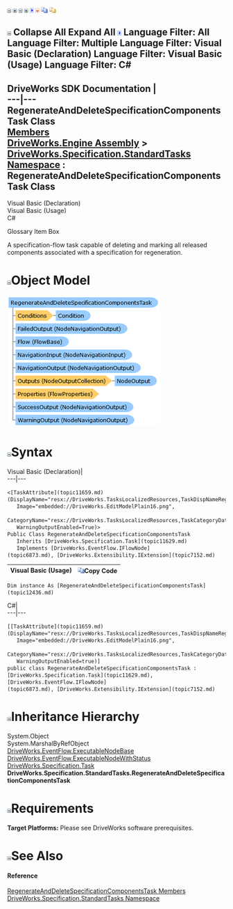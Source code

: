 ![](dotnetimages/collapse.gif) ![](dotnetimages/expand.gif) ![](dotnetimages/collapse.gif) ![](dotnetimages/expand.gif) ![](dotnetimages/drpdown.gif) ![](dotnetimages/drpdown_orange.gif) ![](dotnetimages/copycode.gif) ![](dotnetimages/copycodeHighlight.gif)

![](dotnetimages/collapse.gif) Collapse All Expand All ![](dotnetimages/drpdown.gif) Language Filter: All  Language Filter: Multiple  Language Filter: Visual Basic (Declaration) Language Filter: Visual Basic (Usage) Language Filter: C#  
---  
DriveWorks SDK Documentation  |   
---|---  
RegenerateAndDeleteSpecificationComponentsTask Class   
[Members](topic12437.md)   
[DriveWorks.Engine Assembly](topic2156.md) > [DriveWorks.Specification.StandardTasks Namespace](topic11896.md) : RegenerateAndDeleteSpecificationComponentsTask Class  
---  
  
Visual Basic (Declaration)    
Visual Basic (Usage)    
C# 

Glossary Item Box

A specification-flow task capable of deleting and marking all released components associated with a specification for regeneration. 

# ![](dotnetimages/collapse.gif)Object Model

![](dotnetdiagramimages/image667.png)

# ![](dotnetimages/collapse.gif)Syntax

Visual Basic (Declaration)|   
---|---  
      
    
    <[TaskAttribute](topic11659.md)(DisplayName="resx://DriveWorks.TasksLocalizedResources,TaskDispNameRegenerateAndDeleteSpecComps", 
       Image="embedded://DriveWorks.EditModelPlain16.png", 
       CategoryName="resx://DriveWorks.TasksLocalizedResources,TaskCategoryData", 
       WarningOutputEnabled=True)>
    Public Class RegenerateAndDeleteSpecificationComponentsTask 
       Inherits [DriveWorks.Specification.Task](topic11629.md)
       Implements [DriveWorks.EventFlow.IFlowNode](topic6873.md), [DriveWorks.Extensibility.IExtension](topic7152.md)   
  
Visual Basic (Usage)| ![](dotnetimages/copycode.gif)Copy Code  
---|---  
      
    
    Dim instance As [RegenerateAndDeleteSpecificationComponentsTask](topic12436.md)  
  
C#|   
---|---  
      
    
    [[TaskAttribute](topic11659.md)(DisplayName="resx://DriveWorks.TasksLocalizedResources,TaskDispNameRegenerateAndDeleteSpecComps", 
       Image="embedded://DriveWorks.EditModelPlain16.png", 
       CategoryName="resx://DriveWorks.TasksLocalizedResources,TaskCategoryData", 
       WarningOutputEnabled=true)]
    public class RegenerateAndDeleteSpecificationComponentsTask : [DriveWorks.Specification.Task](topic11629.md), [DriveWorks.EventFlow.IFlowNode](topic6873.md), [DriveWorks.Extensibility.IExtension](topic7152.md)    
  
# ![](dotnetimages/collapse.gif)Inheritance Hierarchy

System.Object  
System.MarshalByRefObject  
[DriveWorks.EventFlow.ExecutableNodeBase](topic6938.md)  
[DriveWorks.EventFlow.ExecutableNodeWithStatus](topic6990.md)  
[DriveWorks.Specification.Task](topic11629.md)  
**DriveWorks.Specification.StandardTasks.RegenerateAndDeleteSpecificationComponentsTask**  


# ![](dotnetimages/collapse.gif)Requirements

**Target Platforms:** Please see DriveWorks software prerequisites.

# ![](dotnetimages/collapse.gif)See Also

#### Reference

[RegenerateAndDeleteSpecificationComponentsTask Members](topic12437.md)   
[DriveWorks.Specification.StandardTasks Namespace](topic11896.md)


